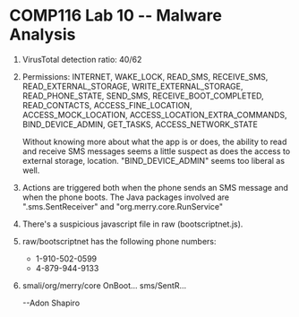 COMP116 Lab 10 -- Malware Analysis
==================================

1. VirusTotal detection ratio: 40/62
2. Permissions: INTERNET, WAKE\_LOCK, READ\_SMS, RECEIVE\_SMS,
	READ\_EXTERNAL\_STORAGE, WRITE\_EXTERNAL\_STORAGE, READ\_PHONE\_STATE,
	SEND\_SMS, RECEIVE\_BOOT\_COMPLETED, READ\_CONTACTS,
	ACCESS\_FINE\_LOCATION, ACCESS\_MOCK\_LOCATION,
	ACCESS\_LOCATION\_EXTRA\_COMMANDS, BIND\_DEVICE\_ADMIN,
	GET\_TASKS, ACCESS\_NETWORK\_STATE

	Without knowing more about what the app is or does, the ability to read
	and receive SMS messages seems a little suspect as does the access to
	external storage, location. "BIND\_DEVICE\_ADMIN" seems too liberal as
	well.
3. Actions are triggered both when the phone sends an SMS message and when the
	phone boots. The Java packages involved are
	".sms.SentReceiver" and "org.merry.core.RunService"
4. There's a suspicious javascript file in raw (bootscriptnet.js).
5. raw/bootscriptnet has the following phone numbers:
	* 1-910-502-0599
	* 4-879-944-9133
6. smali/org/merry/core OnBoot... sms/SentR...

	--Adon Shapiro
